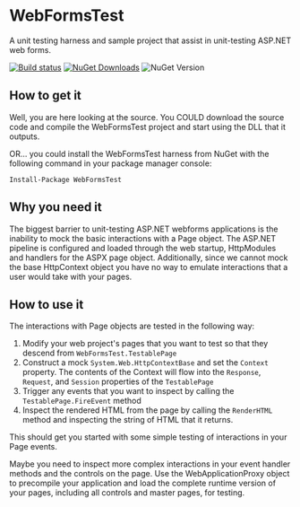 # WebFormsTest
A unit testing harness and sample project that assist in unit-testing ASP.NET web forms.

[![Build status](https://ci.appveyor.com/api/projects/status/snidwpdkgswcib21/branch/master?svg=true)](https://ci.appveyor.com/project/csharpfritz/webformstest)
[![NuGet Downloads](https://img.shields.io/nuget/dt/WebFormsTest.svg)](https://www.nuget.org/packages/WebFormsTest)
![NuGet Version](https://img.shields.io/nuget/v/WebFormsTest.svg)

## How to get it

Well, you are here looking at the source.  You COULD download the source code and compile the WebFormsTest project and start using the DLL that it outputs.

OR...  you could install the WebFormsTest harness from NuGet with the following command in your package manager console:

	Install-Package WebFormsTest
	
## Why you need it

The biggest barrier to unit-testing ASP.NET webforms applications is the inability to mock the basic interactions with a Page object.  The ASP.NET pipeline is configured and loaded through the web startup, HttpModules and handlers for the ASPX page object.  Additionally, since we cannot mock the base HttpContext object you have no way to emulate interactions that a user would take with your pages.

## How to use it

The interactions with Page objects are tested in the following way:

1.	Modify your web project's pages that you want to test so that they descend from `WebFormsTest.TestablePage`
1.	Construct a mock `System.Web.HttpContextBase` and set the `Context` property.  The contents of the Context will flow into the `Response`, `Request`, and `Session` properties of the `TestablePage`
1.	Trigger any events that you want to inspect by calling the `TestablePage.FireEvent` method
1.	Inspect the rendered HTML from the page by calling the `RenderHTML` method and inspecting the string of HTML that it returns.

This should get you started with some simple testing of interactions in your Page events.
	 
Maybe you need to inspect more complex interactions in your event handler methods and the controls on the page.  Use the WebApplicationProxy object to precompile your application and load the complete runtime version of your pages, including all controls and master pages, for testing.

